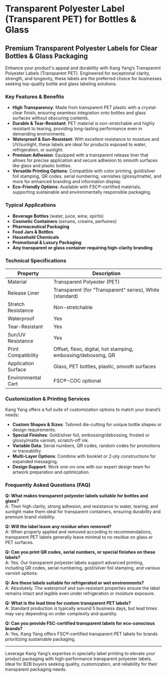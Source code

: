 # Transparent Polyester Label (Transparent PET) for Bottles & Glass

## Premium Transparent Polyester Labels for Clear Bottles & Glass Packaging

Enhance your product's appeal and durability with Kang Yang’s Transparent Polyester Labels (Transparent PET). Engineered for exceptional clarity, strength, and longevity, these labels are the preferred choice for businesses seeking top-quality bottle and glass labeling solutions.

### Key Features & Benefits

- **High Transparency**: Made from transparent PET plastic with a crystal-clear finish, ensuring seamless integration onto bottles and glass surfaces without obscuring contents.
- **Durable & Tear-Resistant**: PET material is non-stretchable and highly resistant to tearing, providing long-lasting performance even in demanding environments.
- **Waterproof & Sun-Resistant**: With excellent resistance to moisture and UV/sunlight, these labels are ideal for products exposed to water, refrigeration, or sunlight.
- **Premium Adhesion**: Equipped with a transparent release liner that allows for precise application and secure adhesion to smooth surfaces like glass and plastic bottles.
- **Versatile Printing Options**: Compatible with color printing, gold/silver foil stamping, QR codes, serial numbering, varnishes (glossy/matte), and more for enhanced branding and information display.
- **Eco-Friendly Options**: Available with FSC®-certified materials, supporting sustainable and environmentally responsible packaging.

### Typical Applications

- **Beverage Bottles** (water, juice, wine, spirits)
- **Cosmetic Containers** (serums, creams, perfumes)
- **Pharmaceutical Packaging**
- **Food Jars & Bottles**
- **Household Chemicals**
- **Promotional & Luxury Packaging**
- **Any transparent or glass container requiring high-clarity branding**

### Technical Specifications

| Property             | Description                                                    |
|----------------------|----------------------------------------------------------------|
| Material             | Transparent Polyester (PET)                                    |
| Release Liner        | Transparent (for “Transparent” series), White (standard)       |
| Stretch Resistance   | Non-stretchable                                                |
| Waterproof           | Yes                                                            |
| Tear-Resistant       | Yes                                                            |
| Sun/UV Resistance    | Yes                                                            |
| Print Compatibility  | Offset, flexo, digital, hot stamping, embossing/debossing, QR  |
| Application Surface  | Glass, PET bottles, plastic, smooth surfaces                   |
| Environmental Cert   | FSC®-COC optional                                              |

### Customization & Printing Services

Kang Yang offers a full suite of customization options to match your brand’s needs:

- **Custom Shapes & Sizes**: Tailored die-cutting for unique bottle shapes or design requirements.
- **Special Finishes**: Gold/silver foil, embossing/debossing, frosted or glossy/matte varnish, scratch-off ink.
- **Variable Data**: Serial numbers, QR codes, random codes for promotions or traceability.
- **Multi-Layer Options**: Combine with booklet or 2-ply constructions for expanded messaging.
- **Design Support**: Work one-on-one with our expert design team for artwork preparation and optimization.

### Frequently Asked Questions (FAQ)

**Q: What makes transparent polyester labels suitable for bottles and glass?**  
A: Their high clarity, strong adhesion, and resistance to water, tearing, and sunlight make them ideal for transparent containers, ensuring durability and premium brand visibility.

**Q: Will the label leave any residue when removed?**  
A: When properly applied and removed according to recommendations, transparent PET labels generally leave minimal to no residue on glass or PET surfaces.

**Q: Can you print QR codes, serial numbers, or special finishes on these labels?**  
A: Yes. Our transparent polyester labels support advanced printing, including QR codes, serial numbering, gold/silver foil stamping, and various varnish options.

**Q: Are these labels suitable for refrigerated or wet environments?**  
A: Absolutely. The waterproof and sun-resistant properties ensure the label remains intact and legible even under refrigeration or moisture exposure.

**Q: What is the lead time for custom transparent PET labels?**  
A: Standard production is typically around 5 business days, but lead times may vary depending on order complexity and quantity.

**Q: Can you provide FSC-certified transparent labels for eco-conscious brands?**  
A: Yes, Kang Yang offers FSC®-certified transparent PET labels for brands prioritizing sustainable packaging.

---

Leverage Kang Yang’s expertise in specialty label printing to elevate your product packaging with high-performance transparent polyester labels. Ideal for B2B buyers seeking quality, customization, and reliability for their transparent packaging needs.